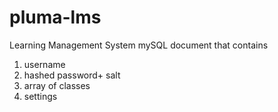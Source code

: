 # pluma-lms
Learning Management System
mySQL document that contains 
1. username
2. hashed password+ salt
3. array of classes
4. settings
